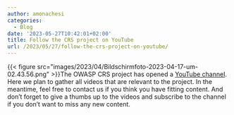 ```yaml
---
author: amonachesi
categories:
  - Blog
date: '2023-05-27T10:42:01+02:00'
title: Follow the CRS project on YouTube
url: /2023/05/27/follow-the-crs-project-on-youtube/
---
```



{{< figure src="images/2023/04/Bildschirmfoto-2023-04-17-um-02.43.56.png" >}}The OWASP CRS project has opened a [YouTube channel](https://www.youtube.com/@owaspcrs). Here we plan to gather all videos that are relevant to the project. In the meantime, feel free to contact us if you think you have fitting content. And don’t forget to give a thumbs up to the videos and subscribe to the channel if you don’t want to miss any new content.
